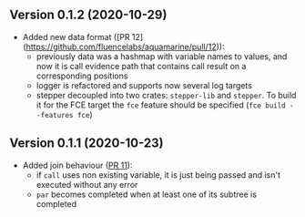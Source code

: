 ## Version 0.1.2 (2020-10-29)

- Added new data format ([PR 12] (https://github.com/fluencelabs/aquamarine/pull/12)):
    - previously data was a hashmap with variable names to values, and now it is call evidence path that contains call result on a corresponding positions
    - logger is refactored and supports now several log targets
    - stepper decoupled into two crates: `stepper-lib` and `stepper`. To build it for the FCE target the `fce` feature should be specified (`fce build --features fce`)

## Version 0.1.1 (2020-10-23)

- Added join behaviour ([PR 11](https://github.com/fluencelabs/aquamarine/pull/11)):
    - if `call` uses non existing variable, it is just being passed and isn't executed without any error
    - `par` becomes completed when at least one of its subtree is completed    
